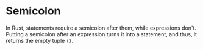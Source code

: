 # Semicolon
In Rust, statements require a semicolon after them, while expressions don't. Putting a semicolon after an expression turns it into a statement, and thus, it returns the empty tuple `()`.
